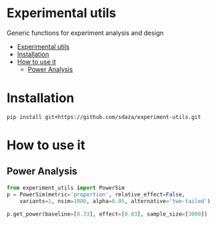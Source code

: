 # Experimental utils

Generic functions for experiment analysis and design

- [Experimental utils](#experimental-utils)
- [Installation](#installation)
- [How to use it](#how-to-use-it)
	- [Power Analysis](#power-analysis)

# Installation 

```
pip install git+https://github.com/sdaza/experiment-utils.git
```

# How to use it

## Power Analysis


```python
from experiment_utils import PowerSim
p = PowerSim(metric='proportion', relative_effect=False,
	variants=1, nsim=1000, alpha=0.05, alternative='two-tailed')

p.get_power(baseline=[0.33], effect=[0.03], sample_size=[3000])
```

